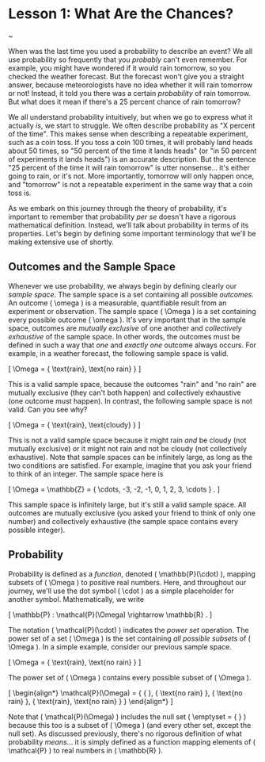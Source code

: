 # Lesson 1: What Are the Chances?

~

When was the last time you used a probability to describe an event?  We all use probability so frequently that you _probably_ can't even remember.  For example, you might have wondered if it would rain tomorrow, so you checked the weather forecast.  But the forecast won't give you a straight answer, because meteorologists have no idea whether it will rain tomorrow or not!  Instead, it told you there was a certain _probability_ of rain tomorrow.  But what does it mean if there's a 25 percent chance of rain tomorrow?

We all understand probability intuitively, but when we go to express what it actually _is_, we start to struggle.  We often describe probability as "X percent of the time".  This makes sense when describing a repeatable experiment, such as a coin toss.  If you toss a coin 100 times, it will probably land heads about 50 times, so "50 percent of the time it lands heads" (or "in 50 percent of experiments it lands heads") is an accurate description.  But the sentence "25 percent of the time it will rain tomorrow" is utter nonsense... it's either going to rain, or it's not.  More importantly, tomorrow will only happen once, and "tomorrow" is not a repeatable experiment in the same way that a coin toss is.

As we embark on this journey through the theory of probability, it's important to remember that probability _per se_ doesn't have a rigorous mathematical definition.  Instead, we'll talk about probability in terms of its properties.  Let's begin by defining some important terminology that we'll be making extensive use of shortly.

## Outcomes and the Sample Space

Whenever we use probability, we always begin by defining clearly our _sample space_.  The sample space is a set containing all possible _outcomes_.  An outcome \( \omega \) is a measurable, quantifiable result from an experiment or observation.  The sample space \( \Omega \) is a set containing every possible outcome \( \omega \).  It's very important that in the sample space, outcomes are _mutually exclusive_ of one another and _collectively exhaustive_ of the sample space.  In other words, the outcomes must be defined in such a way that _one_ and _exactly one_ outcome always occurs.  For example, in a weather forecast, the following sample space is valid.

\[ \Omega = \{ \text{rain}, \text{no rain} \} \]

This is a valid sample space, because the outcomes "rain" and "no rain" are mutually exclusive (they can't both happen) and collectively exhaustive (one outcome must happen).  In contrast, the following sample space is not valid.  Can you see why?

\[ \Omega = \{ \text{rain}, \text{cloudy} \} \]

This is not a valid sample space because it might rain _and_ be cloudy (not mutually exclusive) or it might not rain and not be cloudy (not collectively exhaustive).  Note that sample spaces can be infinitely large, as long as the two conditions are satisfied.  For example, imagine that you ask your friend to think of an integer.  The sample space here is

\[ \Omega = \mathbb{Z} = \{ \cdots, -3, -2, -1, 0, 1, 2, 3, \cdots \} . \]

This sample space is infinitely large, but it's still a valid sample space.  All outcomes are mutually exclusive (you asked your friend to think of only one number) and collectively exhaustive (the sample space contains every possible integer).

## Probability

Probability is defined as a _function_, denoted \( \mathbb{P}(\cdot) \), mapping subsets of \( \Omega \) to positive real numbers.  Here, and throughout our journey, we'll use the dot symbol \( \cdot \) as a simple placeholder for another symbol.  Mathematically, we write

\[ \mathbb{P} : \mathcal{P}(\Omega) \rightarrow \mathbb{R} . \]

The notation \( \mathcal{P}(\cdot) \) indicates the _power set_ operation.  The power set of a set \( \Omega \) is the set containing _all possible subsets_ of \( \Omega \).  In a simple example, consider our previous sample space.

\[ \Omega = \{ \text{rain}, \text{no rain} \} \]

The power set of \( \Omega \) contains every possible subset of \( \Omega \).

\[ \begin{align*} \mathcal{P}(\Omega) = \{ \{  \}, \{ \text{no rain} \}, \{ \text{no rain} \}, \{ \text{rain}, \text{no rain} \} \} \end{align*} \]

Note that \( \mathcal{P}(\Omega) \) includes the null set \( \emptyset = \{ \} \) because this too is a subset of \( \Omega \) (and every other set, except the null set).  As discussed previously, there's no rigorous definition of what probability _means_... it is simply defined as a function mapping elements of \( \mathcal{P} \) to real numbers in \( \mathbb{R} \).
